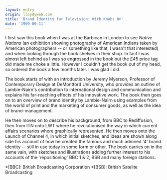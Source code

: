 ```yaml
---
layout: entry
origin: lloydyweb.com
title: 'Brand Identity for Television: With Knobs On'
date: '1999-09-11'
---
```

I first saw this book when I was at the Barbican in London to see _Native Nations_ (an exhibition showing photography of American Indians taken by American photographers -- or something like that, I wasn't that interested) and when looking through the book shelves in their shop. In fact I was almost left behind as I was so engrossed in the book but the £45 price tag did made me choke a little. However I couldn't get the book out of my head, so ordered the book a few months later. I was glad I did.

The book starts of with an introduction by Jeremy Myerson, Professor of Contemporary Design at DeMontford University, who provides an outline of Lambie-Nairn's contribution to international design and communication and explains his far-reaching effects of his innovative work. The book then goes on to an overview of brand identity by Lambie-Nairn using examples from the world of print and the marketing of consumer goods, as well as the idea of brand-management.

He then moves on to describe his background, from BBC to Rediffusion, then from ITN onto LWT where he revolutionised the way in which current affairs scenarios where graphically represented. He then moves onto the Launch of Channel 4, in which initial sketches, and ideas are shown along side his account of how he created the famous and much admired '4' brand identity -- still in use today in some form or other. The book carries on in the same vain, with sketches and illustrations adding further interest to his accounts of the 'repositioning' BBC 1 & 2, BSB and many foreign stations.

*[BBC]: British Broadcasting Corporation
*[BSB]: British Satelite Broadcasting
